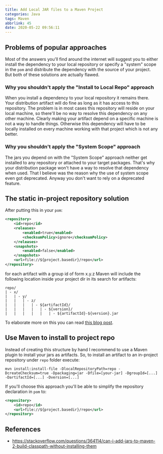 ```yaml
---
title: Add Local JAR files to a Maven Project
categories: Java
tags: Maven
abbrlink: 45
date: 2020-05-22 09:56:11
---
```

## Problems of popular approaches

Most of the answers you'll find around the internet will suggest you to either install the dependency to your local repository or specify a "system" scope in the `pom` and distribute the dependency with the source of your project. But both of these solutions are actually flawed.

### Why you shouldn't apply the "Install to Local Repo" approach

When you install a dependency to your local repository it remains there. Your distribution artifact will do fine as long as it has access to this repository. The problem is in most cases this repository will reside on your local machine, so there'll be no way to resolve this dependency on any other machine. Clearly making your artifact depend on a specific machine is not a way to handle things. Otherwise this dependency will have to be locally installed on every machine working with that project which is not any better.

### Why you shouldn't apply the "System Scope" approach

The jars you depend on with the "System Scope" approach neither get installed to any repository or attached to your target packages. That's why your distribution package won't have a way to resolve that dependency when used. That I believe was the reason why the use of system scope even got deprecated. Anyway you don't want to rely on a deprecated feature.

<!-- more -->

## The static in-project repository solution

After putting this in your `pom`:

```xml
<repository>
    <id>repo</id>
    <releases>
        <enabled>true</enabled>
        <checksumPolicy>ignore</checksumPolicy>
    </releases>
    <snapshots>
        <enabled>false</enabled>
    </snapshots>
    <url>file://${project.basedir}/repo</url>
</repository>
```

for each artifact with a group id of form x.y.z Maven will include the following location inside your project dir in its search for artifacts:

```
repo/
| - x/
|   | - y/
|   |   | - z/
|   |   |   | - ${artifactId}/
|   |   |   |   | - ${version}/
|   |   |   |   |   | - ${artifactId}-${version}.jar
```

To elaborate more on this you can read [this blog post](http://blog.dub.podval.org/2010/01/maven-in-project-repository.html).

## Use Maven to install to project repo

Instead of creating this structure by hand I recommend to use a Maven plugin to install your jars as artifacts. So, to install an artifact to an in-project repository under `repo` folder execute:

```
mvn install:install-file -DlocalRepositoryPath=repo -DcreateChecksum=true -Dpackaging=jar -Dfile=[your-jar] -DgroupId=[...] -DartifactId=[...] -Dversion=[...]
```

If you'll choose this approach you'll be able to simplify the repository declaration in `pom` to:

```xml
<repository>
    <id>repo</id>
    <url>file://${project.basedir}/repo</url>
</repository>
```

## References

- https://stackoverflow.com/questions/364114/can-i-add-jars-to-maven-2-build-classpath-without-installing-them
